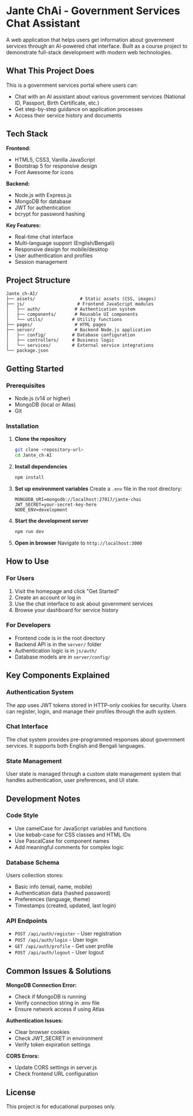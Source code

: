 # Jante ChAi - Government Services Chat Assistant

A web application that helps users get information about government services through an AI-powered chat interface. Built as a course project to demonstrate full-stack development with modern web technologies.

## What This Project Does

This is a government services portal where users can:
- Chat with an AI assistant about various government services (National ID, Passport, Birth Certificate, etc.)
- Get step-by-step guidance on application processes
- Access their service history and documents

## Tech Stack

**Frontend:**
- HTML5, CSS3, Vanilla JavaScript
- Bootstrap 5 for responsive design
- Font Awesome for icons

**Backend:**
- Node.js with Express.js
- MongoDB for database
- JWT for authentication
- bcrypt for password hashing

**Key Features:**
- Real-time chat interface
- Multi-language support (English/Bengali)
- Responsive design for mobile/desktop
- User authentication and profiles
- Session management

## Project Structure

```
Jante_ch-AI/
├── assets/                 # Static assets (CSS, images)
├── js/                    # Frontend JavaScript modules
│   ├── auth/             # Authentication system
│   ├── components/       # Reusable UI components
│   └── utils/           # Utility functions
├── pages/                # HTML pages
├── server/               # Backend Node.js application
│   ├── config/          # Database configuration
│   ├── controllers/     # Business logic
│   └── services/        # External service integrations
└── package.json
```

## Getting Started

### Prerequisites
- Node.js (v14 or higher)
- MongoDB (local or Atlas)
- Git

### Installation

1. **Clone the repository**
   ```bash
   git clone <repository-url>
   cd Jante_ch-AI
   ```

2. **Install dependencies**
   ```bash
   npm install
   ```

3. **Set up environment variables**
   Create a `.env` file in the root directory:
   ```
   MONGODB_URI=mongodb://localhost:27017/jante-chai
   JWT_SECRET=your-secret-key-here
   NODE_ENV=development
   ```

4. **Start the development server**
   ```bash
   npm run dev
   ```

5. **Open in browser**
   Navigate to `http://localhost:3000`

## How to Use

### For Users
1. Visit the homepage and click "Get Started"
2. Create an account or log in
3. Use the chat interface to ask about government services
4. Browse your dashboard for service history

### For Developers
- Frontend code is in the root directory
- Backend API is in the `server/` folder
- Authentication logic is in `js/auth/`
- Database models are in `server/config/`

## Key Components Explained

### Authentication System
The app uses JWT tokens stored in HTTP-only cookies for security. Users can register, login, and manage their profiles through the auth system.

### Chat Interface
The chat system provides pre-programmed responses about government services. It supports both English and Bengali languages.

### State Management
User state is managed through a custom state management system that handles authentication, user preferences, and UI state.

## Development Notes

### Code Style
- Use camelCase for JavaScript variables and functions
- Use kebab-case for CSS classes and HTML IDs
- Use PascalCase for component names
- Add meaningful comments for complex logic

### Database Schema
Users collection stores:
- Basic info (email, name, mobile)
- Authentication data (hashed password)
- Preferences (language, theme)
- Timestamps (created, updated, last login)

### API Endpoints
- `POST /api/auth/register` - User registration
- `POST /api/auth/login` - User login
- `GET /api/auth/profile` - Get user profile
- `POST /api/auth/logout` - User logout

## Common Issues & Solutions

**MongoDB Connection Error:**
- Check if MongoDB is running
- Verify connection string in .env file
- Ensure network access if using Atlas

**Authentication Issues:**
- Clear browser cookies
- Check JWT_SECRET in environment
- Verify token expiration settings

**CORS Errors:**
- Update CORS settings in server.js
- Check frontend URL configuration

## License

This project is for educational purposes only.